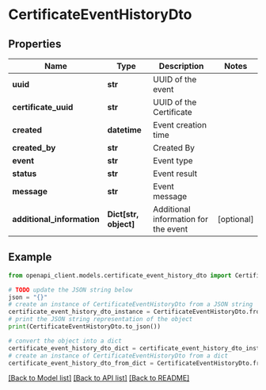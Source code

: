 # CertificateEventHistoryDto


## Properties

Name | Type | Description | Notes
------------ | ------------- | ------------- | -------------
**uuid** | **str** | UUID of the event | 
**certificate_uuid** | **str** | UUID of the Certificate | 
**created** | **datetime** | Event creation time | 
**created_by** | **str** | Created By | 
**event** | **str** | Event type | 
**status** | **str** | Event result | 
**message** | **str** | Event message | 
**additional_information** | **Dict[str, object]** | Additional information for the event | [optional] 

## Example

```python
from openapi_client.models.certificate_event_history_dto import CertificateEventHistoryDto

# TODO update the JSON string below
json = "{}"
# create an instance of CertificateEventHistoryDto from a JSON string
certificate_event_history_dto_instance = CertificateEventHistoryDto.from_json(json)
# print the JSON string representation of the object
print(CertificateEventHistoryDto.to_json())

# convert the object into a dict
certificate_event_history_dto_dict = certificate_event_history_dto_instance.to_dict()
# create an instance of CertificateEventHistoryDto from a dict
certificate_event_history_dto_from_dict = CertificateEventHistoryDto.from_dict(certificate_event_history_dto_dict)
```
[[Back to Model list]](../README.md#documentation-for-models) [[Back to API list]](../README.md#documentation-for-api-endpoints) [[Back to README]](../README.md)


